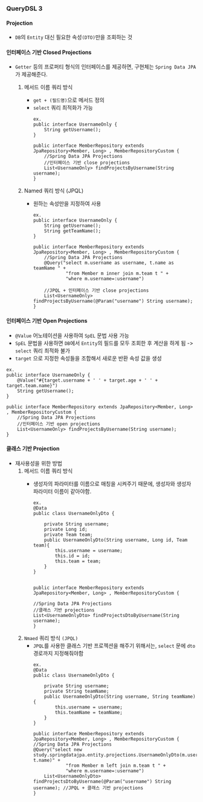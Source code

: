 ### QueryDSL 3

#### Projection
- `DB`의  `Entity` 대신 필요한 속성`(DTO)`만을 조회하는 것

#### 인터페이스 기반 Closed Projections
- `Getter` 등의 프로퍼티 형식의 인터페이스를 제공하면, 구현체는 `Spring Data JPA`가 제공해준다.

  1. 메서드 이름 쿼리 방식
     - `get + (필드명)`으로 메서드 정의
     - `select` 쿼리 최적화가 가능
        ```
        ex.
        public interface UsernameOnly {
            String getUsername();
        }

        public interface MemberRepository extends JpaRepository<Member, Long> , MemberRepositoryCustom {
            //Spring Data JPA Projections
            //인터페이스 기반 close projections
            List<UsernameOnly> findProjectsByUsername(String username); 
        }
        ```

  2. Named 쿼리 방식 (JPQL)
     - 원하는 속성만을 지정하여 사용
        ```
        ex.
        public interface UsernameOnly {
            String getUsername();
            String getTeamName();
        }

        public interface MemberRepository extends JpaRepository<Member, Long> , MemberRepositoryCustom {
            //Spring Data JPA Projections
            @Query("select m.username as username, t.name as teamName " +
                    "from Member m inner join m.team t " +
                    "where m.username=:username")

            //JPQL + 인터페이스 기반 close projections
            List<UsernameOnly> findProjectsByUsername(@Param("username") String username); 
        }
        ```
#### 인터페이스 기반 Open Projections
- `@Value` 어노테이션을 사용하여 `SpEL` 문법 사용 가능
- `SpEL` 문법을 사용하면 `DB`에서 `Entity`의 필드를 모두 조회한 후 계산을 하게 됨 -> `select` 쿼리 최적화 불가
- `target` 으로 지정한 속성들을 조합해서 새로운 반환 속성 값을 생성
```
ex.
public interface UsernameOnly {
    @Value("#{target.username + ' ' + target.age + ' ' + target.team.name}")
    String getUsername();
}

public interface MemberRepository extends JpaRepository<Member, Long> , MemberRepositoryCustom {
    //Spring Data JPA Projections
    //인터페이스 기반 open projections
    List<UsernameOnly> findProjectsByUsername(String username);   
}
```

#### 클래스 기반 Projection
- 재사용성을 위한 방법
  1. 메서드 이름 쿼리 방식
     - 생성자의 파라미터를 이름으로 매칭을 시켜주기 때문에, 생성자와 생성자 파라미터 이름이 같아야함.
  
        ```
        ex.
        @Data
        public class UsernameOnlyDto {

            private String username;
            private Long id;
            private Team team;
            public UsernameOnlyDto(String username, Long id, Team team){
                this.username = username;
                this.id = id;
                this.team = team;
            }
        }


        public interface MemberRepository extends JpaRepository<Member, Long> , MemberRepositoryCustom {

        //Spring Data JPA Projections
        //클래스 기반 projections
        List<UsernameOnlyDto> findProjectsDtoByUsername(String username);  
        }
        ```
  2. `Nmaed` 쿼리 방식 `(JPQL)`
     - `JPQL`를 사용한 클래스 기반 프로젝션을 해주기 위해서는, `select` 문에 `dto`경로까지 지정해줘야함
        ```
        ex.
        @Data
        public class UsernameOnlyDto {

            private String username;
            private String teamName;
            public UsernameOnlyDto(String username, String teamName) {
                this.username = username;
                this.teamName = teamName;
            }
        }

        public interface MemberRepository extends JpaRepository<Member, Long> , MemberRepositoryCustom {
        //Spring Data JPA Projections
        @Query("select new study.springdatajpa.entity.projections.UsernameOnlyDto(m.username, t.name)" +
                    "from Member m left join m.team t " +
                    "where m.username=:username")
            List<UsernameOnlyDto> findProjectsDtoByUsername(@Param("username") String username); //JPQL + 클래스 기반 projections
        }
        ```